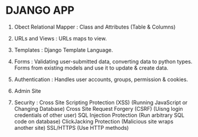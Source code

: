 # DJANGO APP    


1. Obect Relational Mapper : Class and Attributes (Table & Columns)

2. URLs and Views : URLs maps to view. 

3. Templates : Django Template Language.

4. Forms : Validating user-submitted data, converting data to python types. Forms from existing models and use it to update & create data. 

5. Authentication : Handles user accounts, groups, permission & cookies. 

6. Admin Site 

7. Security : Cross Site Scripting Protection (XSS) (Running JavaScript or Changing Database)
              Cross Site Request Forgery (CSRF)     (Uisng login credentials of other user)
              SQL Injection Protection              (Run arbitrary SQL code on database)
              ClickJacking Protection               (Malicious site wraps another site)
              SSL/HTTPS                             (Use HTTP methods) 
              
              

